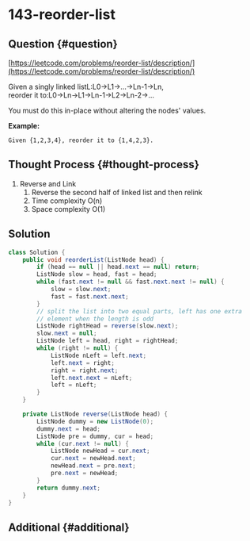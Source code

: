 # 143-reorder-list

## Question {#question}

[https://leetcode.com/problems/reorder-list/description/](https://leetcode.com/problems/reorder-list/description/)

Given a singly linked listL:L0→L1→…→Ln-1→Ln,  
reorder it to:L0→Ln→L1→Ln-1→L2→Ln-2→…

You must do this in-place without altering the nodes' values.

**Example:**

```text
Given {1,2,3,4}, reorder it to {1,4,2,3}.
```

## Thought Process {#thought-process}

1. Reverse and Link
   1. Reverse the second half of linked list and then relink
   2. Time complexity O\(n\)
   3. Space complexity O\(1\)

## Solution

```java
class Solution {
    public void reorderList(ListNode head) {
        if (head == null || head.next == null) return;
        ListNode slow = head, fast = head;
        while (fast.next != null && fast.next.next != null) {
            slow = slow.next;
            fast = fast.next.next;
        }
        // split the list into two equal parts, left has one extra
        // element when the length is odd
        ListNode rightHead = reverse(slow.next);
        slow.next = null;
        ListNode left = head, right = rightHead;
        while (right != null) {
            ListNode nLeft = left.next;
            left.next = right;
            right = right.next;
            left.next.next = nLeft;
            left = nLeft;
        }
    }

    private ListNode reverse(ListNode head) {
        ListNode dummy = new ListNode(0);
        dummy.next = head;
        ListNode pre = dummy, cur = head;
        while (cur.next != null) {
            ListNode newHead = cur.next;
            cur.next = newHead.next;
            newHead.next = pre.next;
            pre.next = newHead;
        }
        return dummy.next;
    }
}
```

## Additional {#additional}

